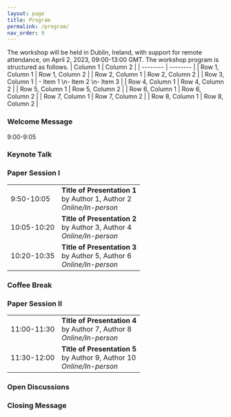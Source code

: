 ```yaml
---
layout: page
title: Program
permalink: /program/
nav_order: 9
---
```

The workshop will be held in Dublin, Ireland, with support for remote attendance, on April 2, 2023, 09:00-13:00 GMT. The workshop program is structured as follows.
| Column 1 | Column 2 |
| -------- | -------- |
| Row 1, Column 1 | Row 1, Column 2 |
| Row 2, Column 1 | Row 2, Column 2 |
| Row 3, Column 1 | - Item 1  \n- Item 2  \n- Item 3 |
| Row 4, Column 1 | Row 4, Column 2 |
| Row 5, Column 1 | Row 5, Column 2 |
| Row 6, Column 1 | Row 6, Column 2 |
| Row 7, Column 1 | Row 7, Column 2 |
| Row 8, Column 1 | Row 8, Column 2 |



### Welcome Message
9:00-9:05
### Keynote Talk

### Paper Session I 

|             |                                                                   |
|-------------|-------------------------------------------------------------------|
| 9:50-10:05   | **Title of Presentation 1**<br>by Author 1, Author 2<br>*Online/In-person* |
| 10:05-10:20  | **Title of Presentation 2**<br>by Author 3, Author 4<br>*Online/In-person* |
| 10:20-10:35 | **Title of Presentation 3**<br>by Author 5, Author 6<br>*Online/In-person* |

### Coffee Break

### Paper Session II

|             |                                                                   |
|-------------|-------------------------------------------------------------------|
| 11:00-11:30 | **Title of Presentation 4**<br>by Author 7, Author 8<br>*Online/In-person* |
| 11:30-12:00 | **Title of Presentation 5**<br>by Author 9, Author 10<br>*Online/In-person* |

### Open Discussions

### Closing Message

